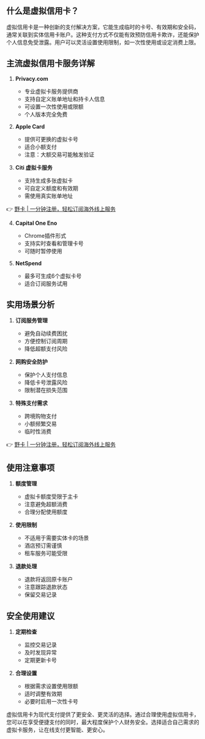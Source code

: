 ## 什么是虚拟信用卡？

虚拟信用卡是一种创新的支付解决方案，它能生成临时的卡号、有效期和安全码，通常关联到实体信用卡账户。这种支付方式不仅能有效预防信用卡欺诈，还能保护个人信息免受泄露。用户可以灵活设置使用限制，如一次性使用或设定消费上限。

## 主流虚拟信用卡服务详解

1. **Privacy.com**
   - 专业虚拟卡服务提供商
   - 支持自定义账单地址和持卡人信息
   - 可设置一次性使用或限额
   - 个人版本完全免费

2. **Apple Card**
   - 提供可更换的虚拟卡号
   - 适合小额支付
   - 注意：大额交易可能触发验证

3. **Citi 虚拟卡服务**
   - 支持生成多张虚拟卡
   - 可自定义额度和有效期
   - 需使用真实账单地址

👉 [野卡 | 一分钟注册，轻松订阅海外线上服务](https://bit.ly/bewildcard)

4. **Capital One Eno**
   - Chrome插件形式
   - 支持实时查看和管理卡号
   - 可随时暂停使用

5. **NetSpend**
   - 最多可生成6个虚拟卡号
   - 适合订阅服务试用

## 实用场景分析

1. **订阅服务管理**
   - 避免自动续费困扰
   - 方便控制订阅周期
   - 降低超额支付风险

2. **网购安全防护**
   - 保护个人支付信息
   - 降低卡号泄露风险
   - 限制潜在损失范围

3. **特殊支付需求**
   - 跨境购物支付
   - 小额频繁交易
   - 临时性消费

👉 [野卡 | 一分钟注册，轻松订阅海外线上服务](https://bit.ly/bewildcard)

## 使用注意事项

1. **额度管理**
   - 虚拟卡额度受限于主卡
   - 注意避免超额消费
   - 合理分配使用额度

2. **使用限制**
   - 不适用于需要实体卡的场景
   - 酒店预订需谨慎
   - 租车服务可能受限

3. **退款处理**
   - 退款将返回原卡账户
   - 注意跟踪退款状态
   - 保留交易记录

## 安全使用建议

1. **定期检查**
   - 监控交易记录
   - 及时发现异常
   - 定期更新卡号

2. **合理设置**
   - 根据需求设置使用限额
   - 适时调整有效期
   - 必要时启用一次性卡号

虚拟信用卡为现代支付提供了更安全、更灵活的选择。通过合理使用虚拟信用卡，您可以在享受便捷支付的同时，最大程度保护个人财务安全。选择适合自己需求的虚拟卡服务，让在线支付更智能、更安心。